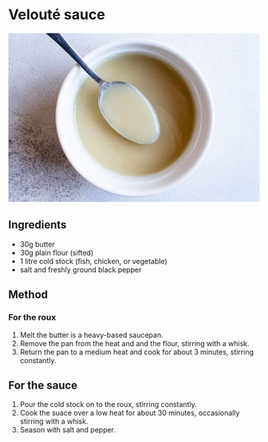 # Velouté sauce

![Name](resources/veloute.jpg)

## Ingredients
- 30g butter
- 30g plain flour (sifted)
- 1 litre cold stock (fish, chicken, or vegetable)
- salt and freshly ground black pepper

## Method
### For the roux
1. Melt the butter is a heavy-based saucepan.
1. Remove the pan from the heat and and the flour, stirring with a whisk.
1. Return the pan to a medium heat and cook for about 3 minutes, stirring constantly.

## For the sauce
1. Pour the cold stock on to the roux, stirring constantly.
1. Cook the suace over a low heat for about 30 minutes, occasionally stirring with a whisk.
1. Season with salt and pepper.
